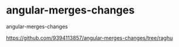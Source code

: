 # angular-merges-changes
angular-merges-changes

https://github.com/9394113857/angular-merges-changes/tree/raghu
